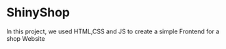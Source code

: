 # ShinyShop
 In this project, we used HTML,CSS and JS to create a simple Frontend for a shop Website
